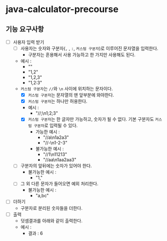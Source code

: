 # java-calculator-precourse

## 기능 요구사항

- [ ] 사용자 입력 받기
    - [ ] 사용자는 숫자와 구분자(`,` , `:`, `커스텀 구분자`)로 이루어진 문자열을 입력한다.
        - 구분자는 혼용해서 사용 가능하고 한 가지만 사용해도 된다.
    - 예시 :
        - ""
        - "1,2"
        - "1,2,3"
        - "1,2:3"
    - `커스텀 구분자`는 `//`와 `\n` 사이에 위치하는 문자이다.
        - [x] `커스텀 구분자`는 문자열의 맨 앞부분에 와야한다.
        - [x] `커스텀 구분자`는 하나만 허용한다.
        - 예시 :
            - "//;\n1;2;3"
        -[x] `커스텀 구분자`는 한 글자만 가능하고, 숫자가 될 수 없다. 기본 구분자도 `커스텀 구분자`로 입력될 수 있다.
            - 가능한 예시 :
                - "//a\n1a2a3"
                - "//-\n1-2-3"
            - 불가능한 예시 :
                - "//1\n11213"
                - "//aa\n1aa2aa3"
    -[ ] 구분자의 앞뒤에는 숫자가 있어야 한다.
        - 불가능한 예시 :
            - "1,"
    -[ ] 그 외 다른 문자가 들어오면 예외 처리한다.
        - 불가능한 예시 :
            - "a,bc"

- [ ] 더하기
    - 구분자로 분리된 숫자들을 더한다.
- [ ] 출력
    - 덧셈결과를 아래와 같이 출력한다.
    - 예시 :
        - 결과 : 6